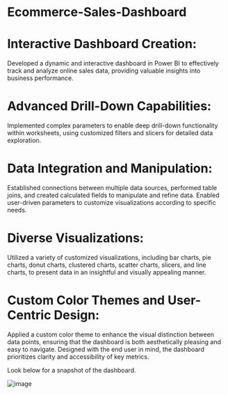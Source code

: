 # Ecommerce-Sales-Dashboard

# Interactive Dashboard Creation:
Developed a dynamic and interactive dashboard in Power BI to effectively track and analyze online sales data, providing valuable insights into business performance.

# Advanced Drill-Down Capabilities:
Implemented complex parameters to enable deep drill-down functionality within worksheets, using customized filters and slicers for detailed data exploration.

# Data Integration and Manipulation:
Established connections between multiple data sources, performed table joins, and created calculated fields to manipulate and refine data. Enabled user-driven parameters to customize visualizations according to specific needs.

# Diverse Visualizations:
Utilized a variety of customized visualizations, including bar charts, pie charts, donut charts, clustered charts, scatter charts, slicers, and line charts, to present data in an insightful and visually appealing manner.

# Custom Color Themes and User-Centric Design:
Applied a custom color theme to enhance the visual distinction between data points, ensuring that the dashboard is both aesthetically pleasing and easy to navigate. Designed with the end user in mind, the dashboard prioritizes clarity and accessibility of key metrics.

Look below for a snapshot of the dashboard.

![image](https://github.com/user-attachments/assets/71731d69-00da-471a-8b30-63597907d9ed)
